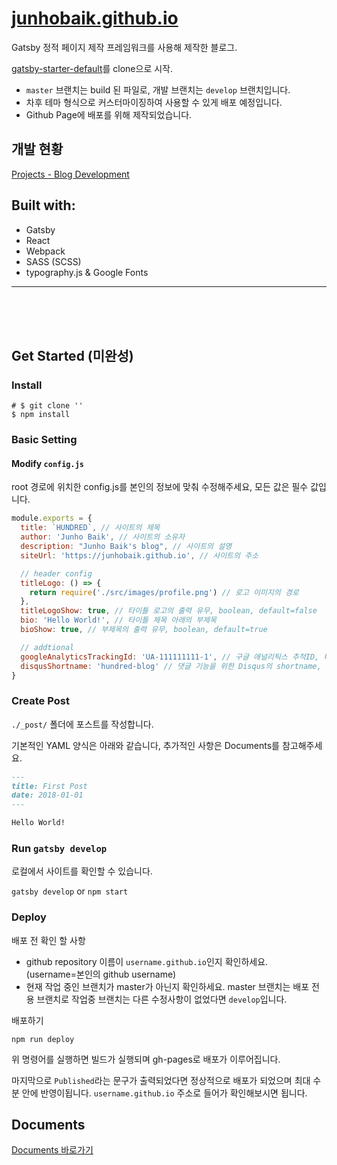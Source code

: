 # [junhobaik.github.io](https://junhobaik.github.io/)

Gatsby 정적 페이지 제작 프레임워크를 사용해 제작한 블로그.

[gatsby-starter-default](http://gatsbyjs.github.io/gatsby-starter-default/)를 clone으로 시작.

- `master` 브랜치는 build 된 파일로, 개발 브랜치는 `develop` 브랜치입니다.
- 차후 테마 형식으로 커스터마이징하여 사용할 수 있게 배포 예정입니다.
- Github Page에 배포를 위해 제작되었습니다.

## 개발 현황
[Projects - Blog Development](https://github.com/junhobaik/junhobaik.github.io/projects/2)

## Built with:

- Gatsby
- React
- Webpack
- SASS (SCSS)
- typography.js & Google Fonts

---

<br/>

<br/>

<br/>

## Get Started (미완성)

### Install

```shell
# $ git clone ''
$ npm install
```

### Basic Setting

#### Modify `config.js`

root 경로에 위치한 config.js를 본인의 정보에 맞춰 수정해주세요, 모든 값은 필수 값입니다.

```javascript
module.exports = {
  title: `HUNDRED`, // 사이트의 제목
  author: 'Junho Baik', // 사이트의 소유자
  description: "Junho Baik's blog", // 사이트의 설명
  siteUrl: 'https://junhobaik.github.io', // 사이트의 주소

  // header config
  titleLogo: () => {
    return require('./src/images/profile.png') // 로고 이미지의 경로
  },
  titleLogoShow: true, // 타이틀 로고의 출력 유무, boolean, default=false
  bio: 'Hello World!', // 타이틀 제목 아래의 부제목
  bioShow: true, // 부제목의 출력 유무, boolean, default=true

  // addtional
  googleAnalyticsTrackingId: 'UA-111111111-1', // 구글 애널리틱스 추적ID, 비활성화: ''
  disqusShortname: 'hundred-blog' // 댓글 기능을 위한 Disqus의 shortname, 비활성화: ''
}
```

### Create Post

`./_post/` 폴더에 포스트를 작성합니다.

기본적인 YAML 양식은 아래와 같습니다, 추가적인 사항은 Documents를 참고해주세요. 

```markdown
---
title: First Post
date: 2018-01-01
---

Hello World!
```

### Run `gatsby develop`

로컬에서 사이트를 확인할 수 있습니다.

`gatsby develop` or `npm start`

### Deploy

배포 전 확인 할 사항

- github repository 이름이 `username.github.io`인지 확인하세요.  
  (username=본인의 github username)
- 현재 작업 중인 브랜치가 master가 아닌지 확인하세요.
  master 브랜치는 배포 전용 브랜치로 작업중 브랜치는 다른 수정사항이 없었다면 `develop`입니다.

배포하기

`npm run deploy`

위 명령어를 실행하면 빌드가 실행되며 gh-pages로 배포가 이루어집니다.

마지막으로 `Published`라는 문구가 출력되었다면 정상적으로 배포가 되었으며 최대 수분 안에 반영이됩니다.
`username.github.io` 주소로 들어가 확인해보시면 됩니다.

## Documents

[Documents 바로가기](https://github.com/junhobaik/junhobaik.github.io/wiki/Documents)
